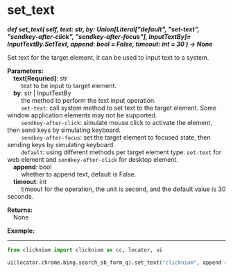 # set_text
***def set_text(
        self,
        text: str,
        by: Union[Literal["default", "set-text", "sendkey-after-click", "sendkey-after-focus"], InputTextBy]= InputTextBy.SetText,
        append: bool = False,
        timeout: int = 30
    ) -> None***  

Set text for the target element, it can be used to input text to a system.  

**Parameters:**  
    &emsp;**text[Requried]**: str  
        &emsp;&emsp; text to be input to target element.  
    &emsp;**by**: str | InputTextBy   
        &emsp;&emsp; the method to perform the text input operation.  
        &emsp;&emsp; `set-text`: call system method to set text to the target element. Some window application elements may not be supported.  
        &emsp;&emsp; `sendkey-after-click`: simulate mouse click to activate the element, then send keys by simulating keyboard.  
        &emsp;&emsp; `sendkey-after-focus`: set the target element to focused state, then sending keys by simulating keyboard.  
        &emsp;&emsp; `default`: using different methods per target element type. `set-text` for web element and `sendkey-after-click` for desktop element.  
    &emsp;**append**: bool  
        &emsp;&emsp; whether to append text, default is False.   
    &emsp;**timeout**: int  
        &emsp;&emsp; timeout for the operation, the unit is second, and the default value is 30 seconds.

**Returns:**  
    &emsp;None

**Example:**
***
```python
from clicknium import clicknium as cc, locator, ui

ui(locator.chrome.bing.search_sb_form_q).set_text("clicknium", append = True)
```